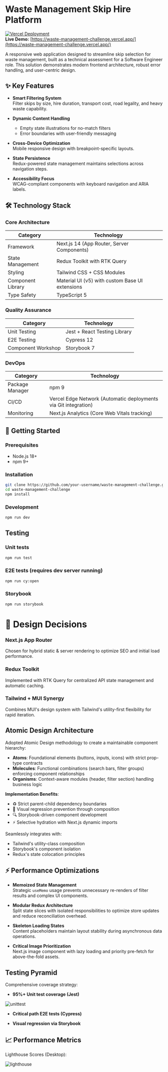 # Waste Management Skip Hire Platform

[![Vercel Deployment](https://img.shields.io/badge/Deployed%20on-Vercel-black?logo=vercel)](https://waste-management-challenge.vercel.app/)  
**Live Demo:** [https://waste-management-challenge.vercel.app/](https://waste-management-challenge.vercel.app/)

A responsive web application designed to streamline skip selection for waste management, built as a technical assessment for a Software Engineer role. This solution demonstrates modern frontend architecture, robust error handling, and user-centric design.

## ✨ Key Features

- **Smart Filtering System**  
  Filter skips by size, hire duration, transport cost, road legality, and heavy waste capability.
  
- **Dynamic Content Handling**
  - Empty state illustrations for no-match filters
  - Error boundaries with user-friendly messaging

- **Cross-Device Optimization**  
  Mobile responsive design with breakpoint-specific layouts.

- **State Persistence**  
  Redux-powered state management maintains selections across navigation steps.

- **Accessibility Focus**  
  WCAG-compliant components with keyboard navigation and ARIA labels.

## 🛠 Technology Stack

### Core Architecture
| Category              | Technology                                                                 |
|-----------------------|----------------------------------------------------------------------------|
| Framework             | Next.js 14 (App Router, Server Components)                                 |
| State Management      | Redux Toolkit with RTK Query                                               |
| Styling               | Tailwind CSS + CSS Modules                                                 |
| Component Library     | Material UI (v5) with custom Base UI extensions                            |
| Type Safety           | TypeScript 5                                                               |

### Quality Assurance
| Category              | Technology                                                                 |
|-----------------------|----------------------------------------------------------------------------|
| Unit Testing          | Jest + React Testing Library                                               |
| E2E Testing           | Cypress 12                                                                 |
| Component Workshop    | Storybook 7                                                                |

### DevOps
| Category              | Technology                                                                 |
|-----------------------|----------------------------------------------------------------------------|
| Package Manager       | npm 9                                                                      |
| CI/CD                 | Vercel Edge Network (Automatic deployments via Git integration)            |
| Monitoring            | Next.js Analytics (Core Web Vitals tracking)                               |

## 🚀 Getting Started

### Prerequisites
- Node.js 18+
- npm 9+

### Installation
```bash
git clone https://github.com/your-username/waste-management-challenge.git
cd waste-management-challenge
npm install
```

### Development
```bash
npm run dev
```

## Testing
### Unit tests
```bash
npm run test
```


### E2E tests (requires dev server running)
```bash
npm run cy:open
```

### Storybook
```bash
npm run storybook
```

# 🧠 Design Decisions

### Next.js App Router
Chosen for hybrid static & server rendering to optimize SEO and initial load performance.

### Redux Toolkit
Implemented with RTK Query for centralized API state management and automatic caching.

### Tailwind + MUI Synergy
Combines MUI's design system with Tailwind's utility-first flexibility for rapid iteration.

## Atomic Design Architecture
Adopted Atomic Design methodology to create a maintainable component hierarchy:

- **Atoms**: Foundational elements (buttons, inputs, icons) with strict prop-type contracts  
- **Molecules**: Functional combinations (search bars, filter groups) enforcing component relationships
- **Organisms**: Context-aware modules (header, filter section) handling business logic  

**Implementation Benefits**:
- ♻️ Strict parent-child dependency boundaries
- 🧩 Visual regression prevention through composition
- 🔍 Storybook-driven component development
- ⚡ Selective hydration with Next.js dynamic imports

Seamlessly integrates with:
- Tailwind's utility-class composition
- Storybook's component isolation
- Redux's state colocation principles

## ⚡ Performance Optimizations

- **Memoized State Management**  
  Strategic `useMemo` usage prevents unnecessary re-renders of filter results and complex UI components.

- **Modular Redux Architecture**  
  Split state slices with isolated responsibilities to optimize store updates and reduce reconciliation overhead.

- **Skeleton Loading States**  
  Content placeholders maintain layout stability during asynchronous data operations.

- **Critical Image Prioritization**  
  Next.js image component with lazy loading and priority pre-fetch for above-the-fold assets.
  

## Testing Pyramid

Comprehensive coverage strategy:

- **95%+ Unit test coverage (Jest)**

![unittest](https://github.com/user-attachments/assets/65f2ee59-289c-4550-9fa2-c24a96c686ae)


- **Critical path E2E tests (Cypress)**

- **Visual regression via Storybook**

## 📈 Performance Metrics

Lighthouse Scores (Desktop):

![lighthouse](https://github.com/user-attachments/assets/b558b8df-163d-4a10-ad17-ae142810760e)

